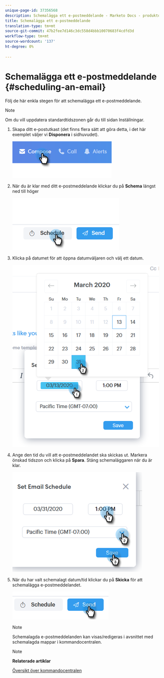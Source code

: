```yaml
---
unique-page-id: 37356568
description: Schemalägga ett e-postmeddelande - Marketo Docs - produktdokumentation
title: Schemalägga ett e-postmeddelande
translation-type: tm+mt
source-git-commit: 47b2fee7d146c3dc558d4bbb10070683f4cdfd3d
workflow-type: tm+mt
source-wordcount: '137'
ht-degree: 0%

---
```



# Schemalägga ett e-postmeddelande {#scheduling-an-email}

Följ de här enkla stegen för att schemalägga ett e-postmeddelande.

>[!NOTE]
>
>Om du vill uppdatera standardtidszonen går du till sidan Inställningar.

1. Skapa ditt e-postutkast (det finns flera sätt att göra detta, i det här exemplet väljer vi **Disponera** i sidhuvudet).

   ![](assets/one-1.png)

1. När du är klar med ditt e-postmeddelande klickar du på **Schema** längst ned till höger

   ![](assets/two-1.png)

1. Klicka på datumet för att öppna datumväljaren och välj ett datum.

   ![](assets/three-1.png)

1. Ange den tid du vill att e-postmeddelandet ska skickas ut. Markera önskad tidszon och klicka på **Spara**. Stäng schemaläggaren när du är klar.

   ![](assets/four-1.png)

1. När du har valt schemalagt datum/tid klickar du på **Skicka** för att schemalägga e-postmeddelandet.

   ![](assets/five-1.png)

   >[!NOTE]
   >
   >Schemalagda e-postmeddelanden kan visas/redigeras i avsnittet med schemalagda mappar i kommandocentralen.

   >[!NOTE]
   >
   >**Relaterade artiklar**
   >
   >
   >[Översikt över kommandocentralen](http://docs.marketo.com/x/kgDb)

